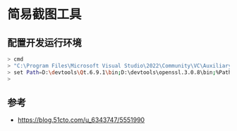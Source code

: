 

# 简易截图工具


## 配置开发运行环境

```bash
> cmd
> "C:\Program Files\Microsoft Visual Studio\2022\Community\VC\Auxiliary\Build\vcvars64.bat"
> set Path=D:\devtools\Qt.6.9.1\bin;D:\devtools\openssl.3.0.8\bin;%Path%
>
```

## 参考

- https://blog.51cto.com/u_6343747/5551990



